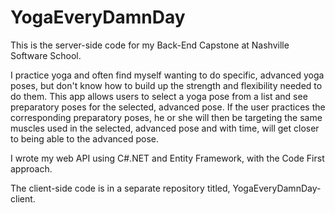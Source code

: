 # YogaEveryDamnDay

This is the server-side code for my Back-End Capstone at Nashville Software School.

I practice yoga and often find myself wanting to do specific, advanced yoga poses, but don't know how to build up the strength and flexibility needed to do them. This app allows users to select a yoga pose from a list and see preparatory poses for the selected, advanced pose. If the user practices the corresponding preparatory poses, he or she will then be targeting the same muscles used in the selected, advanced pose and with time, will get closer to being able to the advanced pose.

I wrote my web API using C#.NET and Entity Framework, with the Code First approach.

The client-side code is in a separate repository titled, YogaEveryDamnDay-client.
